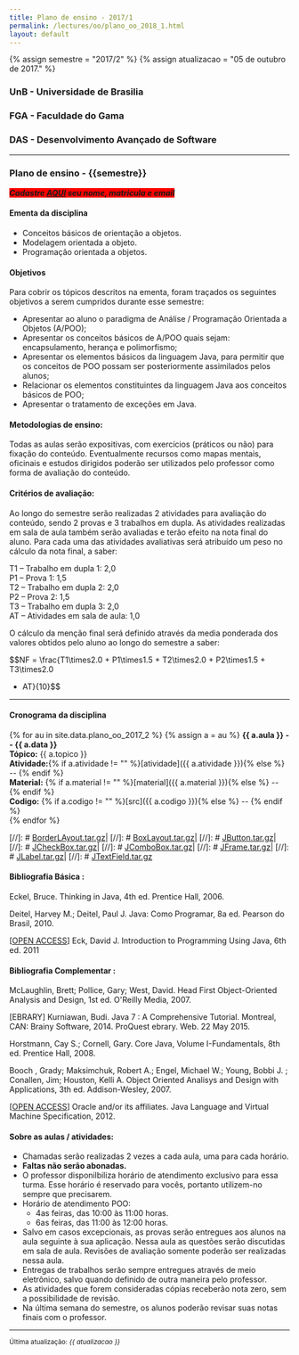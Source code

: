 ```yaml
---
title: Plano de ensino - 2017/1
permalink: /lectures/oo/plano_oo_2018_1.html
layout: default 
---
```



{% assign semestre = "2017/2" %}
{% assign atualizacao = "05 de outubro de 2017." %}
### UnB - Universidade de Brasilia
### FGA - Faculdade do Gama
### DAS - Desenvolvimento Avançado de Software
------
### Plano de ensino - {{semestre}} 

<span style="background-color:red">***Cadastre [AQUI](https://docs.google.com/forms/d/e/1FAIpQLSdMifkLl3iqNmNksppVI_oRmVCYoF-hkS-SUrDHs06ZxQwsTw/viewform) seu nome, matricula e email***</span>

#### Ementa da disciplina
* Conceitos básicos de orientação a objetos.
* Modelagem orientada a objeto.
* Programação orientada a objetos.

#### Objetivos
Para cobrir os tópicos descritos na ementa, foram traçados os seguintes
objetivos a serem cumpridos durante esse semestre:
* Apresentar ao aluno o paradigma de Análise / Programação Orientada a Objetos
  (A/POO);
* Apresentar os conceitos básicos de A/POO quais sejam: encapsulamento, herança
  e polimorfismo;
* Apresentar os elementos básicos da linguagem Java, para permitir que os
  conceitos de POO possam ser posteriormente assimilados pelos alunos;
* Relacionar os elementos constituintes da linguagem Java aos conceitos básicos
  de POO;
* Apresentar o tratamento de exceções em Java.

#### Metodologias de ensino: 

Todas as aulas serão expositivas, com exercícios (práticos ou não) para fixação
do conteúdo. Eventualmente recursos como mapas mentais, oficinais e estudos
dirigidos poderão ser utilizados pelo professor como forma de avaliação do
conteúdo.

#### Critérios de avaliação:

Ao longo do semestre serão realizadas 2 atividades para avaliação do conteúdo,
sendo 2 provas e 3 trabalhos em dupla. As atividades realizadas em sala de aula
também serão avaliadas e terão efeito na nota final do aluno. Para cada uma das
atividades avaliativas será atribuído um peso no cálculo da nota final, a saber:

T1 – Trabalho em dupla 1: 2,0  
P1 – Prova 1: 1,5  
T2 – Trabalho em dupla 2: 2,0  
P2 – Prova 2: 1,5  
T3 – Trabalho em dupla 3: 2,0  
AT – Atividades em sala de aula: 1,0  

O cálculo da menção final será definido através da media ponderada dos valores
obtidos pelo aluno ao longo do semestre a saber: 

$$NF = \frac{T1\times2.0 + P1\times1.5 + T2\times2.0 + P2\times1.5 + T3\times2.0
+ AT}{10}$$

---

#### Cronograma da disciplina

{% for au in site.data.plano_oo_2017_2 %}
{% assign a = au %}
**{{ a.aula }} -- {{ a.data }}**  
**Tópico:** {{ a.topico }}  
**Atividade:**{% if a.atividade != "" %}[atividade]({{ a.atividade }}){% else %} -- {% endif %}   
**Material:** {% if a.material != "" %}[material]({{ a.material }}){% else %} -- {% endif %}   
**Codigo:** {% if a.codigo != "" %}[src]({{ a.codigo }}){% else %} -- {% endif %}   
{% endfor %}

[//]: # [BorderLAyout.tar.gz][BorderLAyout.tar.gz]|
[//]: # [BoxLayout.tar.gz][BoxLayout.tar.gz]|
[//]: # [JButton.tar.gz][JButton.tar.gz]|
[//]: # [JCheckBox.tar.gz][JCheckBox.tar.gz]|
[//]: # [JComboBox.tar.gz][JComboBox.tar.gz]|
[//]: # [JFrame.tar.gz][JFrame.tar.gz]|
[//]: # [JLabel.tar.gz][JLabel.tar.gz]|
[//]: # [JTextField.tar.gz][JTextField.tar.gz]
#### Bibliografia Básica : 

Eckel, Bruce. Thinking in Java, 4th ed. Prentice Hall, 2006.

Deitel, Harvey M.; Deitel, Paul J. Java: Como Programar, 8a ed. Pearson do
Brasil, 2010.

\[[OPEN ACCESS][eckDavid]\] Eck, David J. Introduction to Programming Using
Java, 6th ed. 2011



#### Bibliografia Complementar :

McLaughlin, Brett; Pollice, Gary; West, David. Head First Object-Oriented
Analysis and Design, 1st ed. O'Reilly Media, 2007.

[EBRARY] Kurniawan, Budi. Java 7 : A Comprehensive Tutorial. Montreal, CAN:
Brainy Software, 2014. ProQuest ebrary. Web. 22 May 2015.

Horstmann, Cay S.; Cornell, Gary. Core Java, Volume I-Fundamentals, 8th ed.
Prentice Hall, 2008.

Booch , Grady; Maksimchuk, Robert A.; Engel, Michael W.; Young, Bobbi J. ;
Conallen, Jim; Houston, Kelli A. Object Oriented Analisys and Design with
Applications, 3th ed. Addison-Wesley, 2007.

\[[OPEN ACCESS][oracle]\] Oracle and/or its affiliates. Java Language and
Virtual Machine Specification, 2012.



#### Sobre as aulas / atividades:

* Chamadas serão realizadas 2 vezes a cada aula, uma para cada horário. 
* **Faltas não serão abonadas.** 
* O professor disponilbiliza horário de atendimento exclusivo para essa turma.
  Esse horário é reservado para vocês, portanto utilizem-no sempre que
precisarem. 
* Horário de atendimento POO:
  - 4as feiras, das 10:00 às 11:00 horas. 
  - 6as feiras, das 11:00 às 12:00 horas.
* Salvo em casos excepcionais, as provas serão entregues aos alunos na aula
  seguinte à sua aplicação. Nessa aula as questões serão discutidas em sala de
aula. Revisões de avaliação somente poderão ser realizadas nessa aula. 
* Entregas de trabalhos serão sempre entregues através de meio eletrônico, salvo
  quando definido de outra maneira pelo professor. 
* As atividades que forem consideradas cópias receberão nota zero, sem a
  possibilidade de revisão. 
* Na última semana do semestre, os alunos poderão revisar suas notas finais com
  o professor.

---

<sup>Última atualização: _{{ atualizacao }}_</sup>



[eckDavid]: http://math.hws.edu/javanotes/
[oracle]: http://docs.oracle.com/javase/specs/

[notas]: notas.md
[Atividade 1]: atividade1.md
[Atividade 2]: /exercicio2/atividade2.md
[Atividade 3]: /exercicio3/atividade3.md
[sl7]: /lectures/oo/Aula7.pdf
[codeLec7]: /lectures/oo/aula7/aula7.tar.gz
[sl8]: https://docs.google.com/presentation/d/17OrSiEvlAuT6vnaU9SOnj2C5ppnjhGuBafyg4WGdGBM/edit?usp=sharing
[list1]: list1.tar.gz
[list2]: list2.tar.gz
[list3]: list3.tar.gz
[JLabel]: exemploJButton.tar.gz
[JTextField]: exemploJLabel.tar.gz
[JButton]: exemploJTextField.tar.gz
[slidesExcecoes]: https://docs.google.com/presentation/d/1SvxRwiBouUP0-yD14-cMv-qQzig3QKUNlpJQC8QQhXE/edit?usp=sharing
[codigoExcecoes]: /lectures/oo/exemplosExcecoes.tar.gz
[excecoes2]: lectures/oo/Excecoes2.tar.gz
[conceitosOO]: https://docs.google.com/presentation/d/1kuqmt4v7mU4oolXbVYufaiYbPUUqQWoBoMQFwqo0pSg/edit?usp=sharing



[BorderLAyout.tar.gz]:/lectures/oo/BorderLAyout.tar.gz
[BoxLayout.tar.gz]:/lectures/oo/BoxLayout.tar.gz
[JButton.tar.gz]:/lectures/oo/JButton.tar.gz
[JCheckBox.tar.gz]:/lectures/oo/JCheckBox.tar.gz
[JComboBox.tar.gz]:/lectures/oo/JComboBox.tar.gz
[JFrame.tar.gz]:/lectures/oo/JFrame.tar.gz
[JLabel.tar.gz]:/lectures/oo/JLabel.tar.gz
[JTextField.tar.gz]:/lectures/oo/JTextField.tar.gz
[Trabalho Final]:/lectures/oo/trabalhoFinal/trabalhoFinal.pdf
